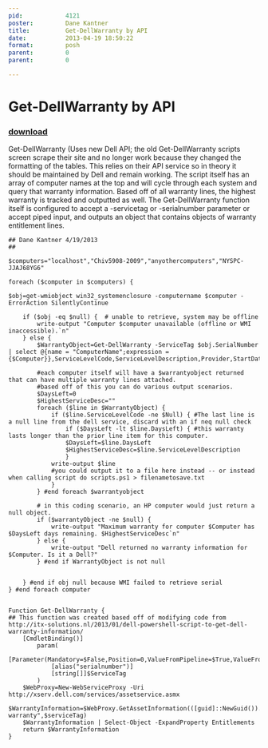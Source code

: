 ```yaml
---
pid:            4121
poster:         Dane Kantner
title:          Get-DellWarranty by API
date:           2013-04-19 18:50:22
format:         posh
parent:         0
parent:         0

---
```


# Get-DellWarranty by API

### [download](4121.ps1)

Get-DellWarranty (Uses new Dell API; the old Get-DellWarranty scripts screen scrape their site and no longer work because they changed the formatting of the tables. This relies on their API service so in theory it should be maintained by Dell and remain working. The script itself has an array of computer names at the top and will cycle through each system and query that warranty information. Based off of all warranty lines, the highest warranty is tracked and outputted as well.  The Get-DellWarranty function itself is configured to accept a -servicetag or -serialnumber parameter or accept piped input, and outputs an object that contains objects of warranty entitlement lines. 

```posh
## Dane Kantner 4/19/2013
##

$computers="localhost","Chiv5908-2009","anyothercomputers","NYSPC-JJAJ68YG6"

foreach ($computer in $computers) {

$obj=get-wmiobject win32_systemenclosure -computername $computer -ErrorAction SilentlyContinue

    if ($obj -eq $null) {  # unable to retrieve, system may be offline
        write-output "Computer $computer unavailable (offline or WMI inaccessible).`n"
    } else {
        $WarrantyObject=Get-DellWarranty -ServiceTag $obj.SerialNumber | select @{name = "ComputerName";expression = {$Computer}},ServiceLevelCode,ServiceLevelDescription,Provider,StartDate,EndDate,DaysLeft,EntitlementType   

        #each computer itself will have a $warrantyobject returned that can have multiple warranty lines attached.
        #based off of this you can do various output scenarios. 
        $DaysLeft=0
        $HighestServiceDesc=""
        foreach ($line in $WarrantyObject) {
            if ($line.ServiceLevelCode -ne $Null) { #The last line is a null line from the dell service, discard with an if neq null check
                if ($DaysLeft -lt $line.DaysLeft) { #this warranty lasts longer than the prior line item for this computer.
                $DaysLeft=$line.DaysLeft
                $HighestServiceDesc=$line.ServiceLevelDescription
                }
            write-output $line
            #you could output it to a file here instead -- or instead when calling script do scripts.ps1 > filenametosave.txt
            }
        } #end foreach $warrantyobject
        
        # in this coding scenario, an HP computer would just return a null object.
        if ($warrantyObject -ne $null) { 
            write-output "Maximum warranty for computer $Computer has $DaysLeft days remaining. $HighestServiceDesc`n"
        } else {
            write-output "Dell returned no warranty information for $Computer. Is it a Dell?"   
        } #end if WarrantyObject is not null
       
      
    } #end if obj null because WMI failed to retrieve serial
} #end foreach computer


Function Get-DellWarranty {
## This function was created based off of modifying code from http://itx-solutions.nl/2013/01/dell-powershell-script-to-get-dell-warranty-information/
    [CmdletBinding()]
        param(
            [Parameter(Mandatory=$False,Position=0,ValueFromPipeline=$True,ValueFromPipelineByPropertyName=$True)]
            [alias("serialnumber")]
            [string[]]$ServiceTag
        )
    $WebProxy=New-WebServiceProxy -Uri http://xserv.dell.com/services/assetservice.asmx
    $WarrantyInformation=$WebProxy.GetAssetInformation(([guid]::NewGuid()).Guid,"Dell warranty",$serviceTag)
    $WarrantyInformation | Select-Object -ExpandProperty Entitlements
    return $WarrantyInformation
}
```
